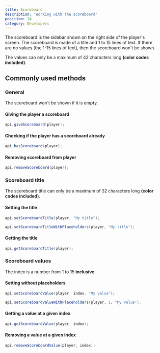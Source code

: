 ```yaml
---
title: Scoreboard
description: 'Working with the scoreboard'
position: 14
category: Developers
---
```


The scoreboard is the sidebar shown on the right side of the player's screen. The scoreboard is made of a title and 1 to 15 lines of text. If there are no values (the 1-15 lines of text), then the scoreboard won't be shown.

<alert type="warning">

The values can only be a maximum of 42 characters long **(color codes included)**.

</alert>

## Commonly used methods

### General
<alert type="info">

The scoreboard won't be shown if it is empty.

</alert>

#### Giving the player a scoreboard
```java
api.giveScoreboard(player);
```

#### Checking if the player has a scoreboard already
```java
api.hasScoreboard(player);
```

#### Removing scoreboard from player
```java
api.removeScoreboard(player);
```

### Scoreboard title
<alert type="warning">

The scoreboard title can only be a maximum of 32 characters long **(color codes included)**.

</alert>

#### Setting the title
<code-group>
  <code-block label="No placeholders" active>

  ```java
  api.setScoreboardTitle(player, "My title");
  ```

  </code-block>
  <code-block label="Placeholders">

  ```java
  api.setScoreboardTitleWithPlaceholders(player, "My title");
  ```

  </code-block>
</code-group>

#### Getting the title
```java
api.getScoreboardTitle(player);
```

### Scoreboard values
<alert type="info">

The index is a number from 1 to 15 **inclusive**.

</alert>

#### Setting without placeholders
<code-group>
  <code-block label="No placeholders" active>

  ```java
  api.setScoreboardValue(player, index, "My value");
  ```

  </code-block>
  <code-block label="Placeholders">

  ```java
  api.setScoreboardValueWithPlaceholders(player, 1, "My value");
  ```

  </code-block>
</code-group>

#### Getting a value at a given index
```java
api.getScoreboardValue(player, index);
```

#### Removing a value at a given index
```java
api.removeScoreboardValue(player, index);
```
